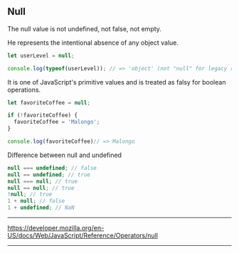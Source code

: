 ## Null

The null value is not undefined, not false, not empty.

He represents the intentional absence of any object value.

```js
let userLevel = null;

console.log(typeof(userLevel)); // => 'object' (not "null" for legacy reasons)
```

It is one of JavaScript's primitive values and is treated as falsy for boolean operations.

```js
let favoriteCoffee = null;

if (!favoriteCoffee) {
  favoriteCoffee = 'Malongo';
}

console.log(favoriteCoffee)// => Malongo
```

Difference between null and undefined

```js
null === undefined; // false
null == undefined; // true
null === null; // true
null == null; // true
!null; // true
1 + null; // false
1 + undefined; // NaN
```

---
https://developer.mozilla.org/en-US/docs/Web/JavaScript/Reference/Operators/null

---
